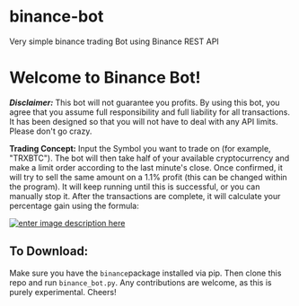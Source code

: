 # binance-bot
Very simple binance trading Bot using Binance REST API

# Welcome to Binance Bot!
***Disclaimer:*** This bot will not guarantee you profits. By using this bot, you agree that you assume full responsibility and full liability for all transactions. It has been designed so that you will not have to deal with any API limits. Please don't go crazy.

**Trading Concept:** Input the Symbol you want to trade on (for example, "TRXBTC"). The bot will then take half of your available cryptocurrency and make a limit order according to the last minute's close. Once confirmed, it will try to sell the same amount on a 1.1% profit (this can be changed within the program). It will keep running until this is successful, or you can manually stop it.  After the transactions are complete, it will calculate your percentage gain using the formula:

[![enter image description here][1]][1]


  [1]: https://i.imgur.com/JjgXkZY.png

## To Download:
Make sure you have the `binance`package installed via pip. Then clone this repo and run `binance_bot.py`.
Any contributions are welcome, as this is purely experimental. Cheers!
